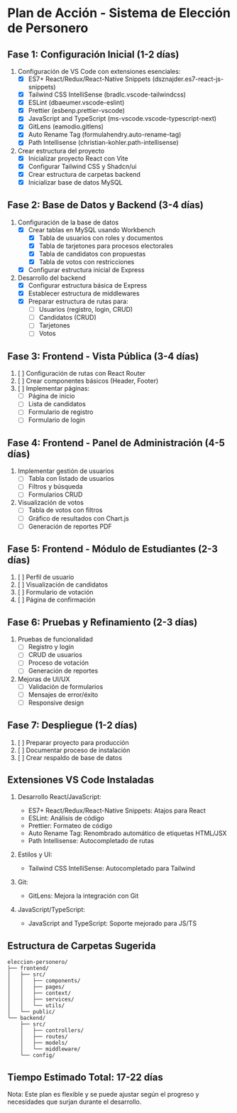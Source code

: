 # Plan de Acción - Sistema de Elección de Personero

## Fase 1: Configuración Inicial (1-2 días)
1. Configuración de VS Code con extensiones esenciales:
   - [x] ES7+ React/Redux/React-Native Snippets (dsznajder.es7-react-js-snippets)
   - [x] Tailwind CSS IntelliSense (bradlc.vscode-tailwindcss)
   - [x] ESLint (dbaeumer.vscode-eslint)
   - [x] Prettier (esbenp.prettier-vscode)
   - [x] JavaScript and TypeScript (ms-vscode.vscode-typescript-next)
   - [x] GitLens (eamodio.gitlens)
   - [x] Auto Rename Tag (formulahendry.auto-rename-tag)
   - [x] Path Intellisense (christian-kohler.path-intellisense)

2. Crear estructura del proyecto
   - [x] Inicializar proyecto React con Vite
   - [x] Configurar Tailwind CSS y Shadcn/ui
   - [x] Crear estructura de carpetas backend
   - [x] Inicializar base de datos MySQL

## Fase 2: Base de Datos y Backend (3-4 días)
1. Configuración de la base de datos
   - [x] Crear tablas en MySQL usando Workbench
     - [x] Tabla de usuarios con roles y documentos
     - [x] Tabla de tarjetones para procesos electorales
     - [x] Tabla de candidatos con propuestas
     - [x] Tabla de votos con restricciones
   - [x] Configurar estructura inicial de Express

2. Desarrollo del backend
   - [x] Configurar estructura básica de Express
   - [x] Establecer estructura de middlewares
   - [x] Preparar estructura de rutas para:
     - [ ] Usuarios (registro, login, CRUD)
     - [ ] Candidatos (CRUD)
     - [ ] Tarjetones
     - [ ] Votos

## Fase 3: Frontend - Vista Pública (3-4 días)
1. [ ] Configuración de rutas con React Router
2. [ ] Crear componentes básicos (Header, Footer)
3. [ ] Implementar páginas:
   - [ ] Página de inicio
   - [ ] Lista de candidatos
   - [ ] Formulario de registro
   - [ ] Formulario de login

## Fase 4: Frontend - Panel de Administración (4-5 días)
1. Implementar gestión de usuarios
   - [ ] Tabla con listado de usuarios
   - [ ] Filtros y búsqueda
   - [ ] Formularios CRUD

2. Visualización de votos
   - [ ] Tabla de votos con filtros
   - [ ] Gráfico de resultados con Chart.js
   - [ ] Generación de reportes PDF

## Fase 5: Frontend - Módulo de Estudiantes (2-3 días)
1. [ ] Perfil de usuario
2. [ ] Visualización de candidatos
3. [ ] Formulario de votación
4. [ ] Página de confirmación

## Fase 6: Pruebas y Refinamiento (2-3 días)
1. Pruebas de funcionalidad
   - [ ] Registro y login
   - [ ] CRUD de usuarios
   - [ ] Proceso de votación
   - [ ] Generación de reportes

2. Mejoras de UI/UX
   - [ ] Validación de formularios
   - [ ] Mensajes de error/éxito
   - [ ] Responsive design

## Fase 7: Despliegue (1-2 días)
1. [ ] Preparar proyecto para producción
2. [ ] Documentar proceso de instalación
3. [ ] Crear respaldo de base de datos

## Extensiones VS Code Instaladas
1. Desarrollo React/JavaScript:
   - ES7+ React/Redux/React-Native Snippets: Atajos para React
   - ESLint: Análisis de código
   - Prettier: Formateo de código
   - Auto Rename Tag: Renombrado automático de etiquetas HTML/JSX
   - Path Intellisense: Autocompletado de rutas

2. Estilos y UI:
   - Tailwind CSS IntelliSense: Autocompletado para Tailwind
   
3. Git:
   - GitLens: Mejora la integración con Git

4. JavaScript/TypeScript:
   - JavaScript and TypeScript: Soporte mejorado para JS/TS

## Estructura de Carpetas Sugerida
```
eleccion-personero/
├── frontend/
│   ├── src/
│   │   ├── components/
│   │   ├── pages/
│   │   ├── context/
│   │   ├── services/
│   │   └── utils/
│   └── public/
└── backend/
    ├── src/
    │   ├── controllers/
    │   ├── routes/
    │   ├── models/
    │   └── middleware/
    └── config/
```

## Tiempo Estimado Total: 17-22 días

Nota: Este plan es flexible y se puede ajustar según el progreso y necesidades que surjan durante el desarrollo.
